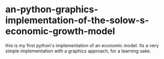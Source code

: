 # an-python-graphics-implementation-of-the-solow-s-economic-growth-model
this is my first python's implementation of an economic model. Its a very simple implementation with a graphics approach, for a learning sake. 
